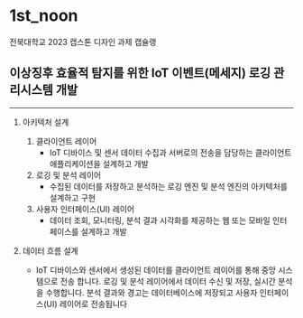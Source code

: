 # 1st_noon
전북대학교 2023 캡스톤 디자인 과제 캡슐랭
## 이상징후 효율적 탐지를 위한 IoT 이벤트(메세지) 로깅 관리시스템 개발
***
1. 아키텍처 설계
     1. 클라이언트 레이어
        - IoT 디바이스 및 센서 데이터 수집과 서버로의 전송을 담당하는 
클라이언트 애플리케이션을 설계하고 개발
     2.  로깅 및 분석 레이어
           - 수집된 데이터를 저장하고 분석하는 로깅 엔진 및 분석 엔진의 
아키텍처를 설계하고 구현
     3.  사용자 인터페이스(UI) 레이어
         - 데이터 조회, 모니터링, 분석 결과 시각화를 제공하는 
웹 또는 모바일 인터페이스를 설계하고 개발

2. 데이터 흐름 설계
     - IoT 디바이스와 센서에서 생성된 데이터를 클라이언트 레이어를 통해 중앙 시스템으로 전송
합니다. 로깅 및 분석 레이어에서 데이터 수신 및 저장, 실시간 분석을 수행합니다. 분석 결과와 경고는 데이터베이스에 저장되고 사용자 인터페이스(UI) 레이어로 전송됩니다

